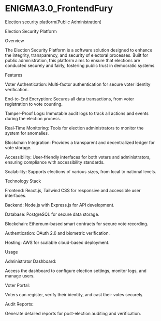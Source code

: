 # ENIGMA3.0_FrontendFury
Election security platform(Public Administration)

Election Security Platform

Overview

The Election Security Platform is a software solution designed to enhance the integrity, transparency, and security of electoral processes. Built for public administration, this platform aims to ensure that elections are conducted securely and fairly, fostering public trust in democratic systems.

Features

Voter Authentication: Multi-factor authentication for secure voter identity verification.

End-to-End Encryption: Secures all data transactions, from voter registration to vote counting.

Tamper-Proof Logs: Immutable audit logs to track all actions and events during the election process.

Real-Time Monitoring: Tools for election administrators to monitor the system for anomalies.

Blockchain Integration: Provides a transparent and decentralized ledger for vote storage.

Accessibility: User-friendly interfaces for both voters and administrators, ensuring compliance with accessibility standards.

Scalability: Supports elections of various sizes, from local to national levels.

Technology Stack

Frontend: React.js, Tailwind CSS for responsive and accessible user interfaces.

Backend: Node.js with Express.js for API development.

Database: PostgreSQL for secure data storage.

Blockchain: Ethereum-based smart contracts for secure vote recording.

Authentication: OAuth 2.0 and biometric verification.

Hosting: AWS for scalable cloud-based deployment.

Usage

Administrator Dashboard:

Access the dashboard to configure election settings, monitor logs, and manage users.

Voter Portal:

Voters can register, verify their identity, and cast their votes securely.

Audit Reports:

Generate detailed reports for post-election auditing and verification.
